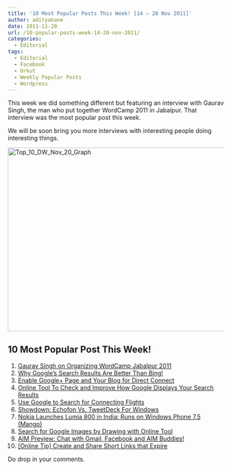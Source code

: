 ```yaml
---
title: '10 Most Popular Posts This Week! [14 – 20 Nov 2011]'
author: adityakane
date: 2011-11-20
url: /10-popular-posts-week-14-20-nov-2011/
categories:
  - Editorial
tags:
  - Editorial
  - Facebook
  - Orkut
  - Weekly Popular Posts
  - Wordpress
---
```

This week we did something different but featuring an interview with Gaurav Singh, the man who put together WordCamp 2011 in Jabalpur. That interview was the most popular post this week.

We will be soon bring you more interviews with interesting people doing interesting things.

[<img class="wp-image-50419" style="padding-left: 0px;padding-right: 0px;padding-top: 0px;border: 0px" src="http://cdn.devilsworkshop.org/files/2011/11/Top_10_DW_Nov_20_Graph_thumb.png" alt="Top_10_DW_Nov_20_Graph" width="523" height="429" border="0" />][1]

## 10 Most Popular Post This Week!

  1. [Gaurav Singh on Organizing WordCamp Jabalpur 2011][2]
  2. [Why Google’s Search Results Are Better Than Bing!][3]
  3. [Enable Google+ Page and Your Blog for Direct Connect][4]
  4. [Online Tool To Check and Improve How Google Displays Your Search Results][5]
  5. [Use Google to Search for Connecting Flights][6]
  6. [Showdown: Echofon Vs. TweetDeck For Windows][7]
  7. [Nokia Launches Lumia 800 in India: Runs on Windows Phone 7.5 (Mango)][8]
  8. [Search for Google Images by Drawing with Online Tool][9]
  9. [AIM Preview: Chat with Gmail, Facebook and AIM Buddies!][10]
 10. [[Online Tip] Create and Share Short Links that Expire][11]

Do drop in your comments.

 [1]: http://cdn.devilsworkshop.org/files/2011/11/Top_10_DW_Nov_20_Graph.png
 [2]: http://devilsworkshop.org/interview-organiser-wordcamp-jabalpur-2011-gaurav-baghel/
 [3]: http://devilsworkshop.org/googles-search-results-bing/
 [4]: http://devilsworkshop.org/connect-google-direct-connect-blog/
 [5]: http://devilsworkshop.org/online-tool-check-improve-google-displays-search-results/
 [6]: http://devilsworkshop.org/google-search-connecting-flights/
 [7]: http://devilsworkshop.org/showdown-echofon-windows-tweetdeck/
 [8]: http://devilsworkshop.org/nokia-launches-lumia-800-india-runs-windows-phone-75-mango/
 [9]: http://devilsworkshop.org/search-google-images-drawing-online-tool/
 [10]: http://devilsworkshop.org/release-aim-preview-chat/
 [11]: http://devilsworkshop.org/online-tip-create-and-share-short-links-that-expire/
